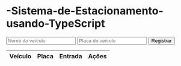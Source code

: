 # -Sistema-de-Estacionamento-usando-TypeScript

<!DOCTYPE html>
<html lang="en">
  <head>
    <meta charset="UTF-8" />
    <meta name="viewport" content="width=device-width, initial-scale=1.0" />
    <meta http-equiv="X-UA-Compatible" content="ie=edge" />
    <title>Estacionamento</title>
  </head>
  <body>
    <div>
      <input
        type="text"
        id="name"
        placeholder="Nome do veículo"
        autocomplete="off"
      />
      <input
        type="text"
        id="licence"
        placeholder="Placa do veículo"
        autocomplete="off"
      />
      <button id="send" class="success">Registrar</button>
    </div>
    <table>
      <thead>
        <tr>
          <th>Veículo</th>
          <th>Placa</th>
          <th>Entrada</th>
          <th>Ações</th>
        </tr>
      </thead>
      <tbody id="garage"></tbody>
    </table>
  </body>

  <script src="main.js"></script>
</html>
 
